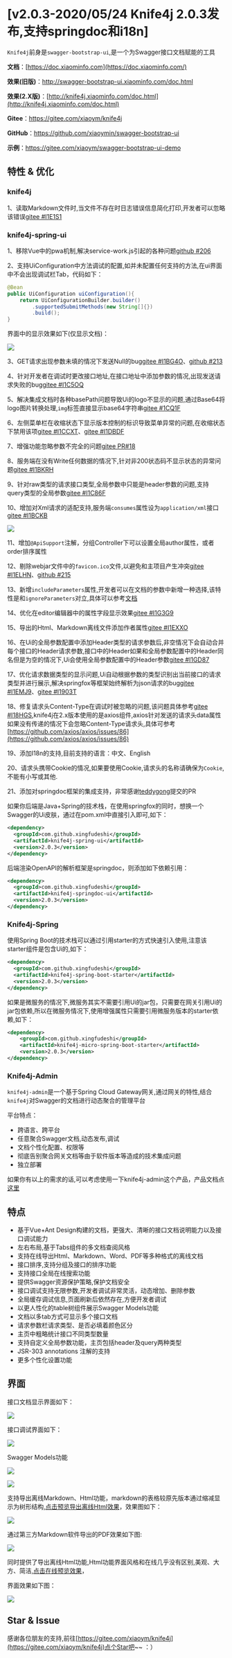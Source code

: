 # [v2.0.3-2020/05/24 Knife4j 2.0.3发布,支持springdoc和i18n]
`Knife4j`前身是`swagger-bootstrap-ui`,是一个为Swagger接口文档赋能的工具

**文档**：[https://doc.xiaominfo.com](https://doc.xiaominfo.com/)

**效果(旧版)**：http://swagger-bootstrap-ui.xiaominfo.com/doc.html

**效果(2.X版)**：[http://knife4j.xiaominfo.com/doc.html](http://knife4j.xiaominfo.com/doc.html)

**Gitee**：https://gitee.com/xiaoym/knife4j

**GitHub**：https://github.com/xiaoymin/swagger-bootstrap-ui

**示例**：https://gitee.com/xiaoym/swagger-bootstrap-ui-demo

## 特性 & 优化

### knife4j

1、读取Markdown文件时,当文件不存在时日志错误信息简化打印,开发者可以忽略该错误[gitee #I1E1S1](https://gitee.com/xiaoym/knife4j/issues/I1E1S1)

### knife4j-spring-ui

1、移除Vue中的pwa机制,解决service-work.js引起的各种问题[github #206](https://github.com/xiaoymin/swagger-bootstrap-ui/issues/206)

2、支持UiConfiguration中方法调试的配置,如并未配置任何支持的方法,在ui界面中不会出现调试栏Tab，代码如下：

```java
@Bean
public UiConfiguration uiConfiguration(){
    return UiConfigurationBuilder.builder()
        .supportedSubmitMethods(new String[]{})
        .build();
}
```

界面中的显示效果如下(仅显示文档)：

![](https://oscimg.oschina.net/oscnet/up-bed926f4e026f5cc4ecd86652a1acffe739.png)

3、GET请求出现参数未填的情况下发送Null的bug[gitee #I1BG4O](https://gitee.com/xiaoym/knife4j/issues/I1BG4O)、[github #213](https://github.com/xiaoymin/swagger-bootstrap-ui/issues/213)

4、针对开发者在调试时更改接口地址,在接口地址中添加参数的情况,出现发送请求失败的bug[gitee #I1C5OQ](https://gitee.com/xiaoym/knife4j/issues/I1C5OQ)

5、解决集成文档时各种basePath问题导致Ui的logo不显示的问题,通过Base64将logo图片转换处理,`img`标签直接显示base64字符串[gitee #1CQ1F ](https://gitee.com/xiaoym/knife4j/issues/I1CQ1F)

6、左侧菜单栏在收缩状态下显示版本控制的标识导致菜单异常的问题,在收缩状态下禁用该项[gitee #I1CCXT](https://gitee.com/xiaoym/knife4j/issues/I1CCXT)、[gitee #I1DBDF](https://gitee.com/xiaoym/knife4j/issues/I1DBDF)

7、增强功能忽略参数不完全的问题[gitee PR#18](https://gitee.com/xiaoym/knife4j/pulls/18)

8、服务端在没有Write任何数据的情况下,针对非200状态码不显示状态的异常问题[gitee #I1BKRH](https://gitee.com/xiaoym/knife4j/issues/I1BKRH)

9、针对raw类型的请求接口类型,全局参数中只能是header参数的问题,支持query类型的全局参数[gitee #I1C86F](https://gitee.com/xiaoym/knife4j/issues/I1C86F)

10、增加对Xml请求的适配支持,服务端`consumes`属性设为`application/xml`接口[gitee #I1BCKB](https://gitee.com/xiaoym/knife4j/issues/I1BCKB)

![](https://oscimg.oschina.net/oscnet/up-5fbaf0e1555efb196f55fc480809504bb67.png)

11、增加`@ApiSupport`注解，分组Controller下可以设置全局author属性，或者order排序属性

12、剔除webjar文件中的`favicon.ico`文件,以避免和主项目产生冲突[gitee #I1ELHN](https://gitee.com/xiaoym/knife4j/issues/I1ELHN)、[github #215](https://github.com/xiaoymin/swagger-bootstrap-ui/issues/215)

13、新增`includeParameters`属性,开发者可以在文档的参数中新增一种选择,该特性是和`ignoreParameters`对立,具体可以参考[文档](https://doc.xiaominfo.com/knife4j/includeParameter.html)

14、优化在editor编辑器中的属性字段显示效果[gitee #I1G3G9](https://gitee.com/xiaoym/knife4j/issues/I1G3G9)

15、导出的Html、Markdown离线文件添加作者属性[gitee #I1EXXO](https://gitee.com/xiaoym/knife4j/issues/I1EXXO)

16、在Ui的全局参数配置中添加Header类型的请求参数后,非空情况下会自动合并每个接口的Header请求参数,接口中的Header如果和全局参数配置中的Header同名但是为空的情况下,Ui会使用全局参数配置中的Header参数[gitee #I1GD87](https://gitee.com/xiaoym/knife4j/issues/I1GD87)

17、优化请求数据类型的显示问题,Ui自动根据参数的类型识别出当前接口的请求类型并进行展示,解决springfox等框架始终解析为json请求的bug[gitee #I1EMJ9](https://gitee.com/xiaoym/knife4j/issues/I1EMJ9)、[gitee #I1903T](https://gitee.com/xiaoym/knife4j/issues/I1903T)

18、修复请求头Content-Type在调试时被忽略的问题,该问题具体参考[gitee #I18HGS](https://gitee.com/xiaoym/knife4j/issues/I18HGS),knife4j在2.x版本使用的是axios组件,axios针对发送的请求头data属性如果没有传递的情况下会忽略Content-Type请求头,具体可参考[https://github.com/axios/axios/issues/86](https://github.com/axios/axios/issues/86)

19、添加I18n的支持,目前支持的语言：中文、English

20、请求头携带Cookie的情况,如果要使用Cookie,请求头的名称请确保为`Cookie`,不能有小写或其他.

21、添加对springdoc框架的集成支持，非常感谢[teddygong](https://gitee.com/teddygong)提交的PR

如果你后端是Java+Spring的技术栈，在使用springfox的同时，想换一个Swagger的Ui皮肤，通过在pom.xml中直接引入即可,如下：

```xml
<dependency>
  <groupId>com.github.xingfudeshi</groupId>
  <artifactId>knife4j-spring-ui</artifactId>
  <version>2.0.3</version>
</dependency>
```

后端渲染OpenAPI的解析框架是springdoc，则添加如下依赖引用：

```xml
<dependency>
  <groupId>com.github.xingfudeshi</groupId>
  <artifactId>knife4j-springdoc-ui</artifactId>
  <version>2.0.3</version>
</dependency>
```

### Knife4j-Spring

使用Spring Boot的技术栈可以通过引用starter的方式快速引入使用,注意该starter组件是包含Ui的,如下：

```xml
<dependency>
  <groupId>com.github.xingfudeshi</groupId>
  <artifactId>knife4j-spring-boot-starter</artifactId>
  <version>2.0.3</version>
</dependency>
```

如果是微服务的情况下,微服务其实不需要引用Ui的jar包，只需要在网关引用Ui的jar包依赖,所以在微服务情况下,使用增强属性只需要引用微服务版本的starter依赖,如下：

```xml
<dependency>
    <groupId>com.github.xingfudeshi</groupId>
    <artifactId>knife4j-micro-spring-boot-starter</artifactId>
    <version>2.0.3</version>
</dependency>

```

### Knife4j-Admin

`knife4j-admin`是一个基于Spring Cloud Gateway网关,通过网关的特性,结合`knife4j`对Swagger的文档进行动态聚合的管理平台

平台特点：

- 跨语言、跨平台
- 任意聚合Swagger文档,动态发布,调试
- 文档个性化配置、权限等
- 彻底告别聚合网关文档等由于软件版本等造成的技术集成问题
- 独立部署

如果你有以上的需求的话,可以考虑使用一下knife4j-admin这个产品，产品文档点[这里](https://doc.xiaominfo.com/solution/admin.html)

## 特点

- 基于Vue+Ant Design构建的文档，更强大、清晰的接口文档说明能力以及接口调试能力
- 左右布局,基于Tabs组件的多文档查阅风格
- 支持在线导出Html、Markdown、Word、PDF等多种格式的离线文档
- 接口排序,支持分组及接口的排序功能
- 支持接口全局在线搜索功能
- 提供Swagger资源保护策略,保护文档安全
- 接口调试支持无限参数,开发者调试非常灵活，动态增加、删除参数
- 全局缓存调试信息,页面刷新后依然存在,方便开发者调试
- 以更人性化的table树组件展示Swagger Models功能
- 文档以多tab方式可显示多个接口文档
- 请求参数栏请求类型、是否必填着颜色区分
- 主页中粗略统计接口不同类型数量
- 支持自定义全局参数功能，主页包括header及query两种类型
- JSR-303 annotations 注解的支持
- 更多个性化设置功能

## 界面

接口文档显示界面如下：

![](/knife4j/images/blog/knife4j2.0.2/1.png)

接口调试界面如下：

![](/knife4j/images/blog/knife4j2.0.2/8.png)

Swagger Models功能

![](/knife4j/images/blog/knife4j2.0.2/6.png)

![](/knife4j/images/blog/knife4j2.0.2/7.png)

支持导出离线Markdown、Html功能，markdown的表格较原先版本通过缩减显示为树形结构,[点击预览导出离线Html效果](https://doc.xiaominfo.com/html/knife4j-export-html.html)，效果图如下：

![](/knife4j/images/blog/knife4j2.0.2/3.png)

通过第三方Markdown软件导出的PDF效果如下图:

![](/knife4j/images/blog/knife4j2.0.2/4.png)

同时提供了导出离线Html功能,Html功能界面风格和在线几乎没有区别,美观、大方、简洁,[点击在线预览效果](https://doc.xiaominfo.com/Knife4j-Offline-Html.html)，

界面效果如下图：

![](/knife4j/images/blog/knife4j2.0.2/5.png)

## Star & Issue

感谢各位朋友的支持,前往[https://gitee.com/xiaoym/knife4j](https://gitee.com/xiaoym/knife4j)点个Star吧~~ ：）

 
 
